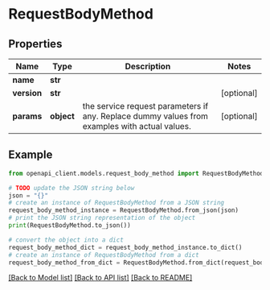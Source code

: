 # RequestBodyMethod


## Properties

Name | Type | Description | Notes
------------ | ------------- | ------------- | -------------
**name** | **str** |  | 
**version** | **str** |  | [optional] 
**params** | **object** | the service request parameters if any. Replace dummy values from examples with actual values. | [optional] 

## Example

```python
from openapi_client.models.request_body_method import RequestBodyMethod

# TODO update the JSON string below
json = "{}"
# create an instance of RequestBodyMethod from a JSON string
request_body_method_instance = RequestBodyMethod.from_json(json)
# print the JSON string representation of the object
print(RequestBodyMethod.to_json())

# convert the object into a dict
request_body_method_dict = request_body_method_instance.to_dict()
# create an instance of RequestBodyMethod from a dict
request_body_method_from_dict = RequestBodyMethod.from_dict(request_body_method_dict)
```
[[Back to Model list]](../README.md#documentation-for-models) [[Back to API list]](../README.md#documentation-for-api-endpoints) [[Back to README]](../README.md)


